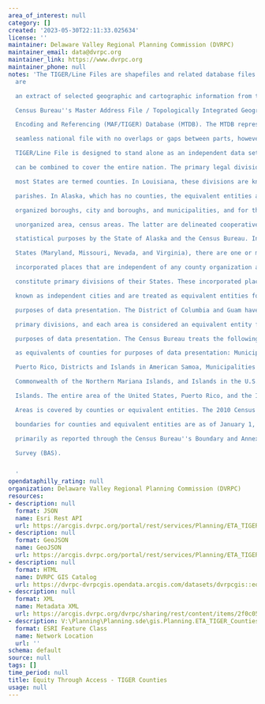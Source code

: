 ```yaml
---
area_of_interest: null
category: []
created: '2023-05-30T22:11:33.025634'
license: ''
maintainer: Delaware Valley Regional Planning Commission (DVRPC)
maintainer_email: data@dvrpc.org
maintainer_link: https://www.dvrpc.org
maintainer_phone: null
notes: 'The TIGER/Line Files are shapefiles and related database files (.dbf) that
  are

  an extract of selected geographic and cartographic information from the U.S.

  Census Bureau''s Master Address File / Topologically Integrated Geographic

  Encoding and Referencing (MAF/TIGER) Database (MTDB). The MTDB represents a

  seamless national file with no overlaps or gaps between parts, however, each

  TIGER/Line File is designed to stand alone as an independent data set, or they

  can be combined to cover the entire nation. The primary legal divisions of

  most States are termed counties. In Louisiana, these divisions are known as

  parishes. In Alaska, which has no counties, the equivalent entities are the

  organized boroughs, city and boroughs, and municipalities, and for the

  unorganized area, census areas. The latter are delineated cooperatively for

  statistical purposes by the State of Alaska and the Census Bureau. In four

  States (Maryland, Missouri, Nevada, and Virginia), there are one or more

  incorporated places that are independent of any county organization and thus

  constitute primary divisions of their States. These incorporated places are

  known as independent cities and are treated as equivalent entities for

  purposes of data presentation. The District of Columbia and Guam have no

  primary divisions, and each area is considered an equivalent entity for

  purposes of data presentation. The Census Bureau treats the following entities

  as equivalents of counties for purposes of data presentation: Municipios in

  Puerto Rico, Districts and Islands in American Samoa, Municipalities in the

  Commonwealth of the Northern Mariana Islands, and Islands in the U.S. Virgin

  Islands. The entire area of the United States, Puerto Rico, and the Island

  Areas is covered by counties or equivalent entities. The 2010 Census

  boundaries for counties and equivalent entities are as of January 1, 2010,

  primarily as reported through the Census Bureau''s Boundary and Annexation

  Survey (BAS).


  '
opendataphilly_rating: null
organization: Delaware Valley Regional Planning Commission (DVRPC)
resources:
- description: null
  format: JSON
  name: Esri Rest API
  url: https://arcgis.dvrpc.org/portal/rest/services/Planning/ETA_TIGER_Counties/FeatureServer/0
- description: null
  format: GeoJSON
  name: GeoJSON
  url: https://arcgis.dvrpc.org/portal/rest/services/Planning/ETA_TIGER_Counties/FeatureServer/0/query?where=1=1&outsr=4326&outfields=*&f=geojson
- description: null
  format: HTML
  name: DVRPC GIS Catalog
  url: https://dvrpc-dvrpcgis.opendata.arcgis.com/datasets/dvrpcgis::equity-through-access-tiger-counties
- description: null
  format: XML
  name: Metadata XML
  url: https://arcgis.dvrpc.org/dvrpc/sharing/rest/content/items/2f0c05bcf128468d8a6516caab38b98f/info/metadata/metadata.xml?format=default
- description: V:\Planning\Planning.sde\gis.Planning.ETA_TIGER_Counties
  format: ESRI Feature Class
  name: Network Location
  url: ''
schema: default
source: null
tags: []
time_period: null
title: Equity Through Access - TIGER Counties
usage: null
---
```

